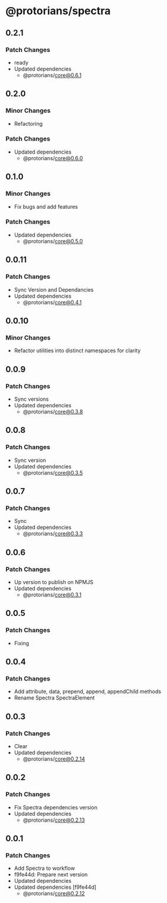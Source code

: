 # @protorians/spectra

## 0.2.1

### Patch Changes

- ready
- Updated dependencies
  - @protorians/core@0.6.1

## 0.2.0

### Minor Changes

- Refactoring

### Patch Changes

- Updated dependencies
  - @protorians/core@0.6.0

## 0.1.0

### Minor Changes

- Fix bugs and add features

### Patch Changes

- Updated dependencies
  - @protorians/core@0.5.0

## 0.0.11

### Patch Changes

- Sync Version and Dependancies
- Updated dependencies
  - @protorians/core@0.4.1

## 0.0.10

### Minor Changes

- Refactor utilities into distinct namespaces for clarity

## 0.0.9

### Patch Changes

- Sync versions
- Updated dependencies
  - @protorians/core@0.3.8

## 0.0.8

### Patch Changes

- Sync version
- Updated dependencies
  - @protorians/core@0.3.5

## 0.0.7

### Patch Changes

- Sync
- Updated dependencies
  - @protorians/core@0.3.3

## 0.0.6

### Patch Changes

- Up version to publish on NPMJS
- Updated dependencies
  - @protorians/core@0.3.1

## 0.0.5

### Patch Changes

- Fixing

## 0.0.4

### Patch Changes

- Add attribute, data, prepend, append, appendChild methods
- Rename Spectra SpectraElement

## 0.0.3

### Patch Changes

- Clear
- Updated dependencies
  - @protorians/core@0.2.14

## 0.0.2

### Patch Changes

- Fix Spectra dependencies version
- Updated dependencies
  - @protorians/core@0.2.13

## 0.0.1

### Patch Changes

- Add Spectra to workflow
- f9fe44d: Prepare next version
- Updated dependencies
- Updated dependencies [f9fe44d]
  - @protorians/core@0.2.12
